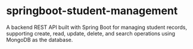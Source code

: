 # springboot-student-management
A backend REST API built with Spring Boot for managing student records, supporting create, read, update, delete, and search operations using MongoDB as the database.
